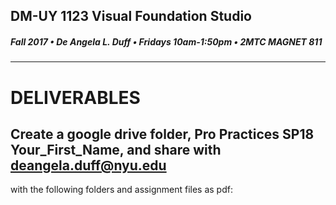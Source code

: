 ## DM-UY 1123 Visual Foundation Studio
##### Fall 2017 • De Angela L. Duff • Fridays 10am-1:50pm • 2MTC MAGNET 811
---

# DELIVERABLES

## Create a google drive folder, Pro Practices SP18 Your_First_Name, and share with deangela.duff@nyu.edu 

with the following folders and assignment files as pdf:
